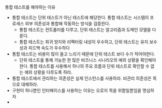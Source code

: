 통합 테스트를 해야하는 이유
 - 통합 테스트는 단위 테스트가 아닌 테스트에 해당한다. 통합 테스트는 시스템이 프로세스 외부 의존성과 통합해 작동하는 방식을 검증한다.
   - 통합 테스트는 컨트롤러를 다루고, 단위 테스트는 알고리즘과 도메인 모델을 다룬다.
   - 통합 테스트는 회귀 방지와 리펙터링 내성이 우수하고, 단위 테스트는 유지 보수성과 피드백 속도가 우수하다
 - 통합 테스트는 비용이 많이 들고 느리기 때문에 단위 테스트 보다 수가 적어야한다.
   - 단위 테스트를 통해 가능한 한 많은 비즈니스 시나리오의 예외 상황을 확인해야한다. 통합 테스트를 사용해서 하나의 주요 흐름과 단위 테스트로 확인할 수 없는 예외 상황을 다루도록 하라.
 - 통합 테스트에서 관리하는 의존성은 실제 인스턴스를 사용하라. 비관리 의존성은 목으로 대체하라.
 - 구현이 하나뿐인 인터페이스를 사용하는 이유는 오로지 목을 위함일뿐임을 명심하자
 - 